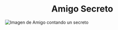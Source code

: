 <h1 align="center"> Amigo Secreto </h1>

![Imagen de Amigo contando un secreto](https://github.com/user-attachments/assets/587adefc-ae88-4440-aaac-32962de00d5c)

